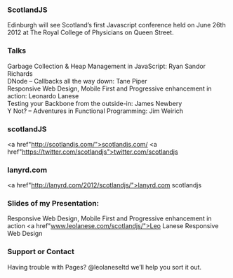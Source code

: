### ScotlandJS
Edinburgh will see Scotland’s first Javascript conference held on June 26th 2012 at The Royal College of Physicians on Queen Street.

### Talks
Garbage Collection & Heap Management in JavaScript: Ryan Sandor Richards<br>
DNode – Callbacks all the way down: Tane Piper<br>
Responsive Web Design, Mobile First and Progressive enhancement in action: Leonardo Lanese<br>
Testing your Backbone from the outside-in: James Newbery<br>
Y Not? – Adventures in Functional Programming: Jim Weirich<br>

### scotlandJS
<a href"http://scotlandjs.com/">scotlandjs.com/</a>
<a href"https://twitter.com/scotlandjs">twitter.com/scotlandjs</a>

### lanyrd.com
<a href"http://lanyrd.com/2012/scotlandjs/">lanyrd.com scotlandjs </a>

### Slides of my Presentation:
Responsive Web Design, Mobile First and Progressive enhancement in action
<a href"www.leolanese.com/scotlandjs/">Leo Lanese Responsive Web Design</a>

### Support or Contact
Having trouble with Pages? @leolaneseltd we’ll help you sort it out.

